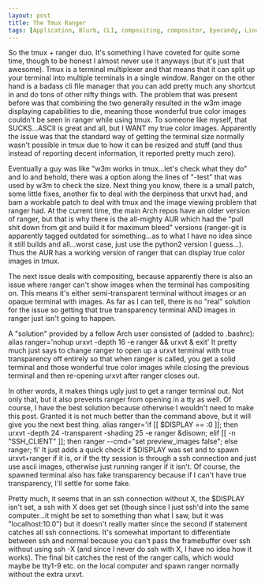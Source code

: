 ```yaml
---
layout: post
title: The Tmux Ranger
tags: [Application, Blurb, CLI, compositing, compositor, Eyecandy, Linux, Management, ranger, terminal, tmux, transparency, urxvt]
---
```


So the tmux + ranger duo. It's something I have coveted for quite some time, though to be honest I almost never use it anyways (but it's just that awesome). Tmux is a terminal multiplexer and that means that it can split up your terminal into multiple terminals in a single window. Ranger on the other hand is a badass cli file manager that you can add pretty much any shortcut in and do tons of other nifty things with. The problem that was present before was that combining the two generally resulted in the w3m image displaying capabilities to die, meaning those wonderful true color images couldn't be seen in ranger while using tmux. To someone like myself, that SUCKS...ASCII is great and all, but I WANT my true color images. Apparently the issue was that the standard way of getting the terminal size normally wasn't possible in tmux due to how it can be resized and stuff (and thus instead of reporting decent information, it reported pretty much zero).

Eventually a guy was like "w3m works in tmux...let's check what they do" and lo and behold, there was a option along the lines of "-test" that was used by w3m to check the size. Next thing you know, there is a small patch, some little fixes, another fix to deal with the derpiness that urxvt had, and bam a workable patch to deal with tmux and the image viewing problem that ranger had. At the current time, the main Arch repos have an older version of ranger, but that is why there is the all-mighty AUR which had the "pull shit down from git and build it for maximum bleed" versions (ranger-git is apparently tagged outdated for something...as to what I have no idea since it still builds and all...worst case, just use the python2 version I guess...). Thus the AUR has a working version of ranger that can display true color images in tmux.

The next issue deals with compositing, because apparently there is also an issue where ranger can't show images when the terminal has compositing on. This means it's either semi-transparent terminal without images or an opaque terminal with images. As far as I can tell, there is no "real" solution for the issue so getting that true transparency terminal AND images in ranger just isn't going to happen.

A "solution" provided by a fellow Arch user consisted of (added to .bashrc):
    alias ranger='nohup urxvt -depth 16 -e ranger && urxvt & exit'
It pretty much just says to change ranger to open up a urxvt terminal with true transparency off entirely so that when ranger is called, you get a solid terminal and those wonderful true color images while closing the previous terminal and then re-opening urxvt after ranger closes out.

In other words, it makes things ugly just to get a ranger terminal out. Not only that, but it also prevents ranger from opening in a tty as well. Of course, I have the best solution because otherwise I wouldn't need to make this post. Granted it is not much better than the command above, but it will give you the next best thing.
    alias ranger='if [[ $DISPLAY == :0 ]]; then urxvt -depth 24 -transparent -shading 25 -e ranger &disown; elif [[ -n "SSH_CLIENT" ]]; then ranger --cmd="set preview_images false"; else ranger; fi' 
It just adds a quick check if $DISPLAY was set and to spawn urxvt+ranger if it is, or if the tty session is through a ssh connection and just use ascii images, otherwise just running ranger if it isn't. Of course, the spawned terminal also has fake transparency because if I can't have true transparency, I'll settle for some fake.

Pretty much, it seems that in an ssh connection without X, the $DISPLAY isn't set, a ssh with X does get set (though since I just ssh'd into the same computer...it might be set to something than what I saw, but it was "localhost:10.0") but it doesn't really matter since the second if statement catches all ssh connections. It's somewhat important to differentiate between ssh and normal because you can't pass the framebuffer over ssh without using ssh -X (and since I never do ssh with X, I have no idea how it works). The final bit catches the rest of the ranger calls, which would maybe be tty1-9 etc. on the local computer and spawn ranger normally without the extra urxvt.
